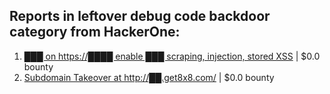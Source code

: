 ## Reports in leftover debug code backdoor category from HackerOne:
1. [███ on https://████ enable ███ scraping, injection, stored XSS](https://hackerone.com/reports/1048571) | $0.0 bounty
2. [Subdomain Takeover at http://██.get8x8.com/](https://hackerone.com/reports/1697402) | $0.0 bounty